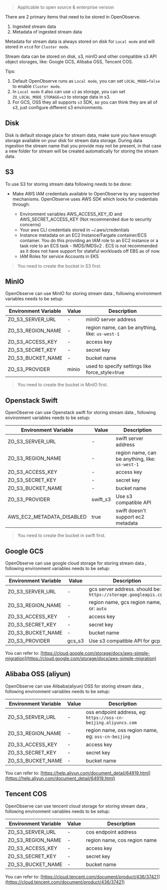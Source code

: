 > Applicable to open source & enterprise version

There are 2 primary items that need to be stored in OpenObserve. 

1. Ingested stream data
1. Metadata of ingested stream data

Metadata for stream data is always stored on disk for `Local mode` and will stored in `etcd` for `Cluster mode`.

Stream data can be stored on disk, s3, minIO and other compatible s3 API object storages, like: Google GCS, Alibaba OSS, Tencent COS. 

Tips:

1. Default OpenObserve runs as `Local mode`, you can set `LOCAL_MODE=false` to enable `Cluster mode`.
1. In `Local mode` it also can use `s3` as storage, you can set `ZO_LOCAL_MODE_STORAGE=s3` to storage data in s3.
1. For GCS, OSS they all supports `s3` SDK, so you can think they are all of s3, just configure different s3 environments.

## Disk

Disk is default storage place for stream data, make sure you have enough storage available on your disk for stream data storage. During data ingestion the stream name that you provide may not be present, in that case a new folder for stream will be created automatically for storing the stream data.

## S3

To use S3 for storing stream data following needs to be done:

* Make AWS IAM credentials available to OpenObserve by any supported mechanisms. OpenObserve uses AWS SDK which looks for credentials through:

    - Environment variables AWS_ACCESS_KEY_ID and AWS_SECRET_ACCESS_KEY (Not recommended due to security concerns)
    - Your aws CLI credentials stored in ~/.aws/credentials
    - Instance metadata on an EC2 Instance/Fargate container/ECS container. You do this providing an IAM role to an EC2 instance or a task role to an ECS task - IMDS/IMDSv2 . ECS is not recommended as it does not have support for stateful workloads off EBS as of now.
    - IAM Roles for service Accounts in EKS

> You need to create the bucket in S3 first.

## MinIO

OpenObserve can use MinIO for storing stream data , following environment variables needs to be setup:

| Environment Variable        | Value    | Description                                     |
| --------------------------- | -------- | ----------------------------------------------- |
| ZO_S3_SERVER_URL            | -        | minIO server address                            |
| ZO_S3_REGION_NAME           | -        | region name, can be anything, like: `us-west-1` |
| ZO_S3_ACCESS_KEY            | -        | access key                                      |
| ZO_S3_SECRET_KEY            | -        | secret key                                      |
| ZO_S3_BUCKET_NAME           | -        | bucket name                                     |
| ZO_S3_PROVIDER              | minio    | used to specify settings like force_style=true  |

> You need to create the bucket in MinIO first.

## Openstack Swift

OpenObserve can use Openstack swift for storing stream data , following environment variables needs to be setup:

| Environment Variable        | Value    | Description                                     |
| --------------------------- | -------- | ----------------------------------------------- |
| ZO_S3_SERVER_URL            | -        | swift server address                            |
| ZO_S3_REGION_NAME           | -        | region name, can be anything, like: `us-west-1` |
| ZO_S3_ACCESS_KEY            | -        | access key                                      |
| ZO_S3_SECRET_KEY            | -        | secret key                                      |
| ZO_S3_BUCKET_NAME           | -        | bucket name                                     |
| ZO_S3_PROVIDER              | swift_s3 | Use s3 compatible API                           |
| AWS_EC2_METADATA_DISABLED   | true     | swift doesn't support ec2 metadata              |

> You need to create the bucket in swift first.

## Google GCS

OpenObserve can use google cloud storage for storing stream data , following environment variables needs to be setup:

| Environment Variable        | Value    | Description                                     |
| --------------------------- | -------- | ----------------------------------------------- |
| ZO_S3_SERVER_URL            | -        | gcs server address. should be: `https://storage.googleapis.com` |
| ZO_S3_REGION_NAME           | -        | region name, gcs region name, or: `auto` |
| ZO_S3_ACCESS_KEY            | -        | access key                                      |
| ZO_S3_SECRET_KEY            | -        | secret key                                      |
| ZO_S3_BUCKET_NAME           | -        | bucket name                                     |
| ZO_S3_PROVIDER              | gcs_s3   | Use s3 compatible API for gcp                   |

You can refer to: [https://cloud.google.com/storage/docs/aws-simple-migration](https://cloud.google.com/storage/docs/aws-simple-migration)

## Alibaba OSS (aliyun)

OpenObserve can use Alibaba(aliyun) OSS for storing stream data , following environment variables needs to be setup:

| Environment Variable        | Value    | Description                                     |
| --------------------------- | -------- | ----------------------------------------------- |
| ZO_S3_SERVER_URL            | -        | oss endpoint address, eg: `https://oss-cn-beijing.aliyuncs.com` |
| ZO_S3_REGION_NAME           | -        | region name, oss region name, eg: `oss-cn-beijing` |
| ZO_S3_ACCESS_KEY            | -        | access key                                      |
| ZO_S3_SECRET_KEY            | -        | secret key                                      |
| ZO_S3_BUCKET_NAME           | -        | bucket name                                     |

You can refer to: [https://help.aliyun.com/document_detail/64919.html](https://help.aliyun.com/document_detail/64919.html)

## Tencent COS

OpenObserve can use tencent cloud storage for storing stream data , following environment variables needs to be setup:

| Environment Variable        | Value    | Description                                     |
| --------------------------- | -------- | ----------------------------------------------- |
| ZO_S3_SERVER_URL            | -        | cos endpoint address |
| ZO_S3_REGION_NAME           | -        | region name, cos region name |
| ZO_S3_ACCESS_KEY            | -        | access key                                      |
| ZO_S3_SECRET_KEY            | -        | secret key                                      |
| ZO_S3_BUCKET_NAME           | -        | bucket name                                     |

You can refer to: [https://cloud.tencent.com/document/product/436/37421](https://cloud.tencent.com/document/product/436/37421)
